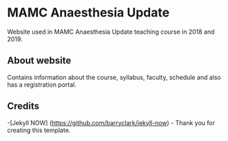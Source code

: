 # MAMC Anaesthesia Update
Website used in MAMC Anaesthesia Update teaching course in 2018 and 2019. 

## About website
Contains information about the course, syllabus, faculty, schedule and also has a registration portal. 

## Credits
-[Jekyll NOW] (https://github.com/barryclark/jekyll-now) - Thank you for creating this template.
